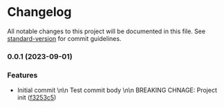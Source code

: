 # Changelog

All notable changes to this project will be documented in this file. See [standard-version](https://github.com/conventional-changelog/standard-version) for commit guidelines.

### 0.0.1 (2023-09-01)


### Features

* Initial commit \n\n Test commit body \n\n BREAKING CHNAGE: Project init ([f3253c5](https://github.com/danijelmartinek/changelog-test/commitsf3253c56972690ec2d0a9c5e0b3e08ca31155322))
